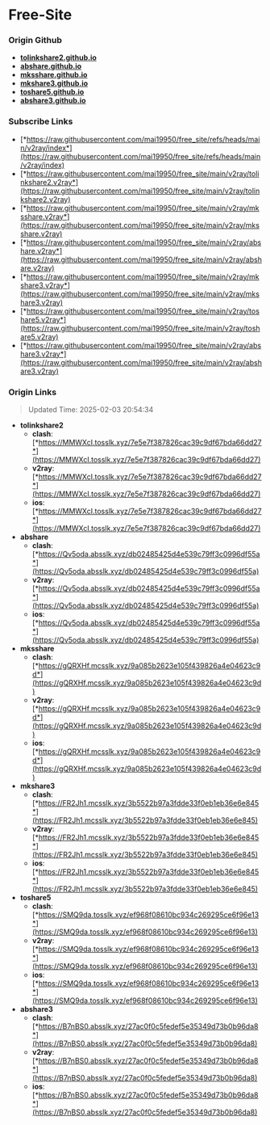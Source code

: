 # Free-Site

### Origin Github

- [**tolinkshare2.github.io**](https://github.com/tolinkshare2/tolinkshare2.github.io)
- [**abshare.github.io**](https://github.com/abshare/abshare.github.io)
- [**mksshare.github.io**](https://github.com/mksshare/mksshare.github.io)
- [**mkshare3.github.io**](https://github.com/mkshare3/mkshare3.github.io)
- [**toshare5.github.io**](https://github.com/toshare5/toshare5.github.io)
- [**abshare3.github.io**](https://github.com/abshare3/abshare3.github.io)

### Subscribe Links

- [*https://raw.githubusercontent.com/mai19950/free_site/refs/heads/main/v2ray/index*](https://raw.githubusercontent.com/mai19950/free_site/refs/heads/main/v2ray/index)
- [*https://raw.githubusercontent.com/mai19950/free_site/main/v2ray/tolinkshare2.v2ray*](https://raw.githubusercontent.com/mai19950/free_site/main/v2ray/tolinkshare2.v2ray)
- [*https://raw.githubusercontent.com/mai19950/free_site/main/v2ray/mksshare.v2ray*](https://raw.githubusercontent.com/mai19950/free_site/main/v2ray/mksshare.v2ray)
- [*https://raw.githubusercontent.com/mai19950/free_site/main/v2ray/abshare.v2ray*](https://raw.githubusercontent.com/mai19950/free_site/main/v2ray/abshare.v2ray)
- [*https://raw.githubusercontent.com/mai19950/free_site/main/v2ray/mkshare3.v2ray*](https://raw.githubusercontent.com/mai19950/free_site/main/v2ray/mkshare3.v2ray)
- [*https://raw.githubusercontent.com/mai19950/free_site/main/v2ray/toshare5.v2ray*](https://raw.githubusercontent.com/mai19950/free_site/main/v2ray/toshare5.v2ray)
- [*https://raw.githubusercontent.com/mai19950/free_site/main/v2ray/abshare3.v2ray*](https://raw.githubusercontent.com/mai19950/free_site/main/v2ray/abshare3.v2ray)

### Origin Links

> Updated Time: 2025-02-03 20:54:34

- **tolinkshare2**
  - **clash**: [*https://MMWXcI.tosslk.xyz/7e5e7f387826cac39c9df67bda66dd27*](https://MMWXcI.tosslk.xyz/7e5e7f387826cac39c9df67bda66dd27)
  - **v2ray**: [*https://MMWXcI.tosslk.xyz/7e5e7f387826cac39c9df67bda66dd27*](https://MMWXcI.tosslk.xyz/7e5e7f387826cac39c9df67bda66dd27)
  - **ios**: [*https://MMWXcI.tosslk.xyz/7e5e7f387826cac39c9df67bda66dd27*](https://MMWXcI.tosslk.xyz/7e5e7f387826cac39c9df67bda66dd27)
- **abshare**
  - **clash**: [*https://Qv5oda.absslk.xyz/db02485425d4e539c79ff3c0996df55a*](https://Qv5oda.absslk.xyz/db02485425d4e539c79ff3c0996df55a)
  - **v2ray**: [*https://Qv5oda.absslk.xyz/db02485425d4e539c79ff3c0996df55a*](https://Qv5oda.absslk.xyz/db02485425d4e539c79ff3c0996df55a)
  - **ios**: [*https://Qv5oda.absslk.xyz/db02485425d4e539c79ff3c0996df55a*](https://Qv5oda.absslk.xyz/db02485425d4e539c79ff3c0996df55a)
- **mksshare**
  - **clash**: [*https://gQRXHf.mcsslk.xyz/9a085b2623e105f439826a4e04623c9d*](https://gQRXHf.mcsslk.xyz/9a085b2623e105f439826a4e04623c9d)
  - **v2ray**: [*https://gQRXHf.mcsslk.xyz/9a085b2623e105f439826a4e04623c9d*](https://gQRXHf.mcsslk.xyz/9a085b2623e105f439826a4e04623c9d)
  - **ios**: [*https://gQRXHf.mcsslk.xyz/9a085b2623e105f439826a4e04623c9d*](https://gQRXHf.mcsslk.xyz/9a085b2623e105f439826a4e04623c9d)
- **mkshare3**
  - **clash**: [*https://FR2Jh1.mcsslk.xyz/3b5522b97a3fdde33f0eb1eb36e6e845*](https://FR2Jh1.mcsslk.xyz/3b5522b97a3fdde33f0eb1eb36e6e845)
  - **v2ray**: [*https://FR2Jh1.mcsslk.xyz/3b5522b97a3fdde33f0eb1eb36e6e845*](https://FR2Jh1.mcsslk.xyz/3b5522b97a3fdde33f0eb1eb36e6e845)
  - **ios**: [*https://FR2Jh1.mcsslk.xyz/3b5522b97a3fdde33f0eb1eb36e6e845*](https://FR2Jh1.mcsslk.xyz/3b5522b97a3fdde33f0eb1eb36e6e845)
- **toshare5**
  - **clash**: [*https://SMQ9da.tosslk.xyz/ef968f08610bc934c269295ce6f96e13*](https://SMQ9da.tosslk.xyz/ef968f08610bc934c269295ce6f96e13)
  - **v2ray**: [*https://SMQ9da.tosslk.xyz/ef968f08610bc934c269295ce6f96e13*](https://SMQ9da.tosslk.xyz/ef968f08610bc934c269295ce6f96e13)
  - **ios**: [*https://SMQ9da.tosslk.xyz/ef968f08610bc934c269295ce6f96e13*](https://SMQ9da.tosslk.xyz/ef968f08610bc934c269295ce6f96e13)
- **abshare3**
  - **clash**: [*https://B7nBS0.absslk.xyz/27ac0f0c5fedef5e35349d73b0b96da8*](https://B7nBS0.absslk.xyz/27ac0f0c5fedef5e35349d73b0b96da8)
  - **v2ray**: [*https://B7nBS0.absslk.xyz/27ac0f0c5fedef5e35349d73b0b96da8*](https://B7nBS0.absslk.xyz/27ac0f0c5fedef5e35349d73b0b96da8)
  - **ios**: [*https://B7nBS0.absslk.xyz/27ac0f0c5fedef5e35349d73b0b96da8*](https://B7nBS0.absslk.xyz/27ac0f0c5fedef5e35349d73b0b96da8)
